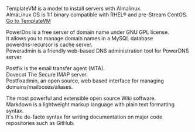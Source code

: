TemplateVM is a model to install servers with Almalinux.   
AlmaLinux OS is 1:1 binary compatible with RHEL® and pre-Stream CentOS.  
[Go to TemplateVM](../TemplateVM/wiki/01Installation)


PowerDns is a free server of domain name under GNU GPL license.  
It allows you to manage domain names in a MySQL database  
powerdns-recursor is cache server.  
Poweradmin is a friendly web-based DNS administration tool for PowerDNS server.  

Postfix is the email transfer agent (MTA).  
Dovecot The Secure IMAP server.  
Postfixadmin, an open source, web based interface for managing domains/mailboxes/aliases.  


The most powerful and extensible open source Wiki software.  
Markdown is a lightweight markup language with plain text formatting syntax.  
It's the de-facto syntax for writing documentation on major code repositories such as GitHub.  
